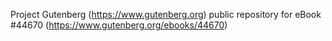Project Gutenberg (https://www.gutenberg.org) public repository for eBook #44670 (https://www.gutenberg.org/ebooks/44670)
